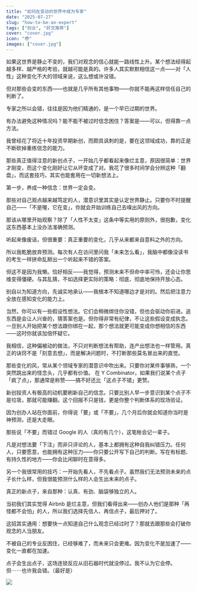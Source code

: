 ```yaml
---
title: "如何在变动的世界中成为专家"
date: "2025-07-27"
slug: "how-to-be-an-expert"
tags: ["创业", "好文推荐"]
cover: "cover.jpg"
icon: "😎"
images: ["cover.jpg"]
---
```

如果这世界是静止不变的，我们对观念的信心就能一路线性上升。某个想法经得起越多样、越严格的考验，就越可能是真的。许多人其实默默相信这一点——对「人性」这种变化不大的领域来说，这么想或许没错。



但对那些会变的东西——也就是几乎所有其他事物——你就不能再这样信任自己的判断了。



专家之所以会错，往往是因为他们精通的，是一个早已过期的世界。



有办法避免这种情况吗？能不能不被过时信念困住？答案是——可以，但得靠一点方法。



我曾经花了将近十年投资早期新创，而颇具讽刺的是，要在这领域成功，靠的正是不断砍掉重练信念的能力。



那些真正值得注意的新创点子，一开始几乎都看起来像烂主意，原因很简单：世界才刚变，而这个变化刚好让它从坏变成了对。我花了很多时间学会分辨这种「翻盘」，而这套技巧，其实也能套用在一切新想法上。



第一步，养成一种信念：世界一定会变。



那些对自己观点越来越笃定的人，潜意识里其实是认定世界静止。只要你不时提醒自己——「不是喔，它在变」，你就会开始训练自己去嗅出风的方向。



那该从哪里开始观察？除了「人性不太变」这条中等实用的原则外，很抱歉，变化这东西基本上没办法准确预测。



听起来像废话，但很重要：真正重要的变化，几乎从来都来自意料之外的方向。



所以我乾脆放弃预测。每次有人在访问里问我「未来怎么看」，我脑中都像没读书的考生一样拼命乱掰出一个听起来不错的答案。



但这不是因为我懒。恰好相反——我觉得，预测未来不但命中率可怜，还会让你思维变得僵硬。与其乱猜，不如选择更实际的策略：彻底、彻底地保持开放心态。



别自以为知道方向，先诚实地承认——我根本不知道哪边才是对的。然后把注意力全放在感知变化的能力上。



当然，你可以有一些假设性想法。它们会稍微绑住你没错，但也会驱动你前进。追东西是会让人兴奋的，猜答案也是。但你得非常有纪律，不让这些假设变成执念。
一旦别人开始把某个想法跟你绑在一起，那个想法就更可能变成你想相信的东西——这时你就该加倍怀疑它。



我相信，这种偏被动的做法，不只对判断想法有帮助，连产出想法也一样管用。真正的诀窍不是「刻意去想」，而是解决问题时，不打断那些莫名冒出来的直觉。



那些变化的风，常从某个领域专家的潜意识中吹出来。只要你对某件事够熟，一个突然跳出来的怪念头，几乎都有价值。
在 Y Combinator，如果我们说某个点子「疯了点」，那通常是称赞——搞不好还比「这点子不错」更赞。



新创投资人有极高的动机要刷新自己的信念。只要比别人早一步意识到某个点子不是垃圾，那就可能赚翻。这个回报不只是钱，更是你整个判断体系的现场验证。



因为创办人站在你面前，你得说「要」或「不要」，几个月后你就会知道你当时是神预测，还是大走眼。



那些说「不要」而错过 Google 的人（真的有几个），这笔帐会记一辈子。



凡是对想法要「下注」而非只评论的人，基本上都拥有这种自我纠错压力。任何人，只要愿意，也能拥有这种压力——你只要公开写下自己的判断。写在有标题、有持久性的地方——你会比闲聊时在意得多。



另一个我很常用的技巧：一开始先看人，不先看点子。虽然我们无法预测未来的点子长什么样，但我很能预测什么样的人会生出未来的点子。



真正的新点子，来自那种：认真、有劲、脑袋够独立的人。



当初我们其实觉得 Airbnb 是烂主意，但我们看得出来——创办人他们是那种「再怪都不会怕」的人，所以我们选择先信人、再信点子，最后押对了。



这招其实通用：想要快一点知道自己什么观念已经过时了？那就去跟那些会打破你观念的人当朋友。



不被自己的专业反困住，已经够难了，而未来只会更难。因为变化不是加速了——变化一直都在加速。



点子会生出点子，这场连锁反应从旧石器时代就没停过。我不认为它会停。
但⋯⋯也许我会错。（最好是）




![](https://prod-files-secure.s3.us-west-2.amazonaws.com/112d0858-5090-4d34-a606-b75eb8d65fd2/46476355-9cf3-4e99-9b7a-3531bc426380/1000202064.png?X-Amz-Algorithm=AWS4-HMAC-SHA256&X-Amz-Content-Sha256=UNSIGNED-PAYLOAD&X-Amz-Credential=ASIAZI2LB466RME45FHX%2F20250906%2Fus-west-2%2Fs3%2Faws4_request&X-Amz-Date=20250906T234316Z&X-Amz-Expires=3600&X-Amz-Security-Token=IQoJb3JpZ2luX2VjEC0aCXVzLXdlc3QtMiJHMEUCIQD3acy5X0gfiGfpSXdz3MxH%2FbfHnGvmLc1zNHR0Yg54CAIgZosOs8JHePczY9zNmz7PSjoulGtr6plwZfc1SZmpzIQqiAQIlf%2F%2F%2F%2F%2F%2F%2F%2F%2F%2FARAAGgw2Mzc0MjMxODM4MDUiDBGWTqCo8LjxWUFIIyrcA58thgmIOyiFAcn8cIjp4X3GRRGrApcuxtcj5mcIeEb1r5m2UMnmjaznKBW%2Fek8kWMoG5ddge7grdcrO5JX7qsUXHCcTcGwvDBs9bO0RCSXToT%2BQ4qmLoFPuXDqbxYLh0ljdPIsbs%2BM4xtVaKZqGaKMTRNokVb%2BJcHiKeb8HllEzTt703kRt33WyJXgAQn5l%2B8Pw94IXpODg%2FBdMwlOCtbcOc%2B75j%2Fpfq%2F6jUbvGBkYnzNV2zwSvDFp3JNbUliafKcOFX9tEAptbRnPlhYlB6sj%2BUdeo%2FihsOVDu%2FNj1W%2BCzurKeMU4WY3EtooQrOErKvFuwHAizNzlse%2FfH%2BkklOJV34N8OQb%2B0GX%2FD%2BOKdvHAVjF7MfEeB3%2BVa4OKKp7F8KSYnYoCM%2FIAKJUjnMxsOElNZLw2PerdFtmwgXHn0QRmcCXFuOAj2my4%2Bg0q6qtMzNwfqEti2pgSsyQAVYfHCS9t09pSN8CWiR7KYrvHaEbEAYRjb%2BfIBHhLT9bsfKdtM9EbVpaMx9TNntb2vdaeYPX0cJESSDopMk8RscTZUD9fbgn0NwDHBohOir7Zl0yGoTtWb%2Fb8SoNcrlCzD7tZcMqhKz98krRV2t9Q8piTodZHlxxzymzvv0IgFOg7BMNuy8sUGOqUBTdNZ1FHmXvTdfMHCSa7c%2B9o6BTRV7KpyZ0%2FviwePwT6aGasCO7J0CNylc8qwmRg1sPzOMfvO62u2YtbTx5x4jC5Z4wHnDALLwXAXrLS%2BNfjzd%2FQQmh4d1Oy1%2FzQGsBNP%2FH9Q9vdM2OEfdv1ogxZRVmcUCe1EWK%2BKYPbQ78kIoEeckvoSK4Cv6uu1AAubEaKJf7djDV0f53s8O2IB8MTu%2BIHE2axd&X-Amz-Signature=0d631a4f4b632107119bbe4bdcdef77689b7725ba4b53f33cc59add265a0580d&X-Amz-SignedHeaders=host&x-amz-checksum-mode=ENABLED&x-id=GetObject)


